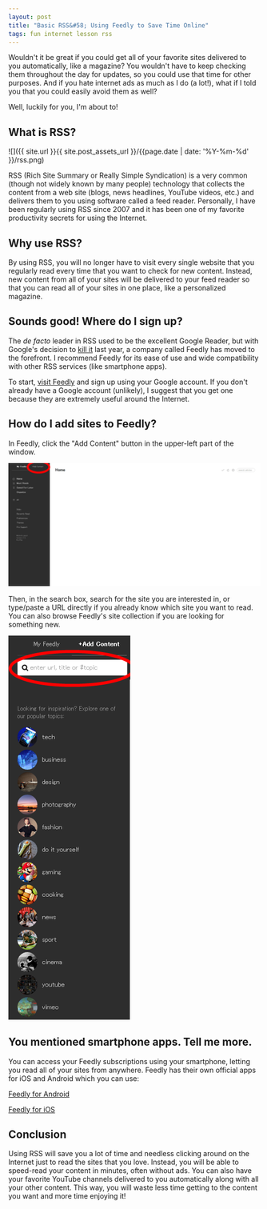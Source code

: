 ```yaml
---
layout: post
title: "Basic RSS&#58; Using Feedly to Save Time Online"
tags: fun internet lesson rss
---
```


Wouldn't it be great if you could get all of your favorite sites
delivered to you automatically, like a magazine? You wouldn't have to
keep checking them throughout the day for updates, so you could use that
time for other purposes. And if you hate internet ads as much as I do (a
lot!), what if I told you that you could easily avoid them as well?

Well, luckily for you, I'm about to!

<!--more-->

What is RSS?
------------
![]({{ site.url }}{{ site.post_assets_url }}/{{page.date | date: '%Y-%m-%d' }}/rss.png)

RSS (Rich Site Summary or Really Simple Syndication) is a very common
(though not widely known by many people) technology that collects the
content from a web site (blogs, news headlines, YouTube videos, etc.)
and delivers them to you using software called a feed reader.
Personally, I have been regularly using RSS since 2007 and it has been
one of my favorite productivity secrets for using the Internet.

Why use RSS?
------------

By using RSS, you will no longer have to visit every single website that
you regularly read every time that you want to check for new content.
Instead, new content from all of your sites will be delivered to your
feed reader so that you can read all of your sites in one place, like a
personalized magazine.

Sounds good! Where do I sign up?
--------------------------------

The *de facto* leader in RSS used to be the excellent Google Reader, but
with Google's decision to [kill
it](http://googleblog.blogspot.com.au/2013/03/a-second-spring-of-cleaning.html)
last year, a company called Feedly has moved to the forefront. I
recommend Feedly for its ease of use and wide compatibility with other
RSS services (like smartphone apps).

To start, [visit Feedly](https://feedly.com/index.html#welcome) and sign
up using your Google account. If you don't already have a Google account
(unlikely), I suggest that you get one because they are extremely useful
around the Internet.

How do I add sites to Feedly?
-----------------------------

In Feedly, click the "Add Content" button in the upper-left part of the
window.

![](feedly-add-content.png)

Then, in the search box, search for the site you are interested in, or
type/paste a URL directly if you already know which site you want to
read. You can also browse Feedly's site collection if you are looking
for something new.

![](feedly-search.png)

You mentioned smartphone apps. Tell me more.
--------------------------------------------

You can access your Feedly subscriptions using your smartphone, letting
you read all of your sites from anywhere. Feedly has their own official
apps for iOS and Android which you can use:

[Feedly for
Android](https://play.google.com/store/apps/details?id=com.devhd.feedly)

[Feedly for iOS](https://itunes.apple.com/us/app/feedly/id396069556)

Conclusion
----------

Using RSS will save you a lot of time and needless clicking around on
the Internet just to read the sites that you love. Instead, you will be
able to speed-read your content in minutes, often without ads. You can
also have your favorite YouTube channels delivered to you automatically
along with all your other content. This way, you will waste less time
getting to the content you want and more time enjoying it!
